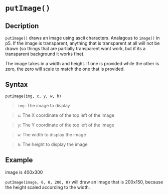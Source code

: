 # `putImage()`

## Decription
`putImage()` draws an image using ascii characters. Analagous to `image()` in p5. If the image is transparent, anything that is transparent at all will not be drawn (so things that are partially transparent wont work, but if its a transparent background it works fine). 

The image takes in a width and height. If one is provided while the other is zero, the zero will scale to match the one that is provided.

## Syntax
`putImage(img, x, y, w, h)`
> `img`: The image to display

> `x`: The X coordinate of the top left of the image

> `y`: The Y coordinate of the top left of the image

> `w`: The width to display the image

> `h`: The height to display the image
## Example
image is 400x300

`putImage(image, 0, 0, 200, 0)` will draw an image that is 200x150, because the height scaled according to the width.

